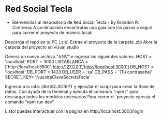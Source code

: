 # Red Social Tecla
- Bienvenidos al respositorio de Red Social Tecla -
By Brandon R. Contreras
A continuación encontraras una guía con los pasos a seguir para correr el proyecto de manera local:

Descarga el repo en tu PC (.zip)
Extrae el proyecto de la carpeta .zip
Abre la carpeta del proyecto en visual studio

Genera un nuevo archivo ".ENV" e ingresa los siguientes valores:
HOST = 'localhost' PORT = 3000  LISTABLANCA = ['http://localhost:5500','http://127.0.0.1','http://localhost:3000'] DB_HOST = 'localhost' DB_PORT = 1433 DB_USER = 'sa' DB_PASS = '(Tu contraseña)'
SECRET_KEY= 'NuestraClaveSecretaTecla'

Ingresar a la ruta: /db/SQLSCRIPT y ejecutar el script para crear la Base de datos.
Con ayuda de la terminal y ejecuta el comando "npm i" para descargar todos los módulos necesarios
Para correr el ´proyecto ejecuta el comando "npm run dev"

Listo! puedes interactuar con la página en http://localhost:3000/login

